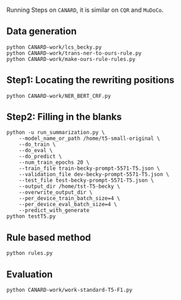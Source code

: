 Running Steps on `CANARD`, it is similar on `CQR` and `MuDoCo`.

## Data generation

```console
python CANARD-work/lcs_becky.py
python CANARD-work/trans-ner-to-ours-rule.py
python CANARD-work/make-ours-rule-rules.py
```

## Step1: Locating the rewriting positions

```console
python CANARD-work/NER_BERT_CRF.py
```

## Step2: Filling in the blanks

```console
python -u run_summarization.py \
    --model_name_or_path /home/t5-small-original \
    --do_train \
    --do_eval \
    --do_predict \
    --num_train_epochs 20 \
    --train_file train-becky-prompt-5571-T5.json \
    --validation_file dev-becky-prompt-5571-T5.json \
    --test_file test-becky-prompt-5571-T5.json \
    --output_dir /home/tst-T5-becky \
    --overwrite_output_dir \
    --per_device_train_batch_size=4 \
    --per_device_eval_batch_size=4 \
    --predict_with_generate
python testT5.py
```

## Rule based method

```console
python rules.py
```

## Evaluation

```console
python CANARD-work/work-standard-T5-F1.py
```